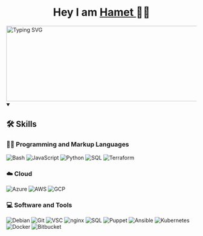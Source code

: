 <h1 align="center"> Hey I am
  <a href="https://www.hamet.dev">Hamet </a>👋🏼
</h1>

<img width="3000" height="200" src="https://readme-typing-svg.demolab.com?font=Sixtyfour+Convergence&size=10&duration=2000&pause=1000&color=F70000&center=true&vCenter=true&multiline=true&width=435&lines=Full+Time+DevOps+Engineer;In+love+with+self-hosting+%F0%9F%A4%8D;Coding+things+fast%2C+faster." alt="Typing SVG" />


<details open> 
  <summary><h2>🛠️ Skills</h2></summary>

  <h3>👨‍💻 Programming and Markup Languages</h3>

  <p>
<img alt="Bash" src="https://img.shields.io/badge/Bash-4EAA25?style=for-the-badge&logo=gnu-bash&logoColor=white">
<img alt="JavaScript" src="https://img.shields.io/badge/typescript-%23007ACC.svg?style=for-the-badge&logo=typescript&logoColor=white">
<img alt="Python" src="https://img.shields.io/badge/python-3670A0?style=for-the-badge&logo=python&logoColor=ffdd54">
 <img alt="SQL" src="https://img.shields.io/badge/mysql-4479A1.svg?style=for-the-badge&logo=mysql&logoColor=white">
 <img alt="Terraform" src="https://img.shields.io/badge/terraform-%235835CC.svg?style=for-the-badge&logo=terraform&logoColor=white">
  </p>

  <h3>☁️ Cloud</h3>

  <p>
  <img alt="Azure" src="https://img.shields.io/badge/azure-%230072C6.svg?style=for-the-badge&logo=microsoftazure&logoColor=white">
  <img alt="AWS" src="https://img.shields.io/badge/AWS-%23FF9900.svg?style=for-the-badge&logo=amazon-aws&logoColor=white">
 <img alt="GCP" src="https://img.shields.io/badge/GoogleCloud-%234285F4.svg?style=for-the-badge&logo=google-cloud&logoColor=white">
  </p>

  <h3>💻 Software and Tools</h3>

  <p>
<img alt="Debian" src="https://img.shields.io/badge/Debian-D70A53?style=for-the-badge&logo=debian&logoColor=white">
 <img alt="Git" src="https://img.shields.io/badge/git-%23F05033.svg?style=for-the-badge&logo=git&logoColor=white">
 <img alt="VSC" src="https://img.shields.io/badge/VS%20Code-007ACC?style=for-the-badge&logo=visual-studio-code&logoColor=white">
<img alt="nginx" src="https://img.shields.io/badge/nginx-%23009639.svg?style=for-the-badge&logo=nginx&logoColor=white">
 <img alt="SQL" src="https://img.shields.io/badge/mysql-4479A1.svg?style=for-the-badge&logo=mysql&logoColor=white">
 <img alt="Puppet" src="https://img.shields.io/badge/Puppet-ffae1a?style=for-the-badge&logo=puppet&logoColor=white">
   <img alt="Ansible" src="https://img.shields.io/badge/ansible-%231A1918.svg?style=for-the-badge&logo=ansible&logoColor=white">
   <img alt="Kubernetes" src="https://img.shields.io/badge/kubernetes-%23326ce5.svg?style=for-the-badge&logo=kubernetes&logoColor=white">
   <img alt="Docker" src="https://img.shields.io/badge/docker-%230db7ed.svg?style=for-the-badge&logo=docker&logoColor=white">
   <img alt="Bitbucket" src="https://img.shields.io/badge/bitbucket-%230047B3.svg?style=for-the-badge&logo=bitbucket&logoColor=white">
</p>
</details>
